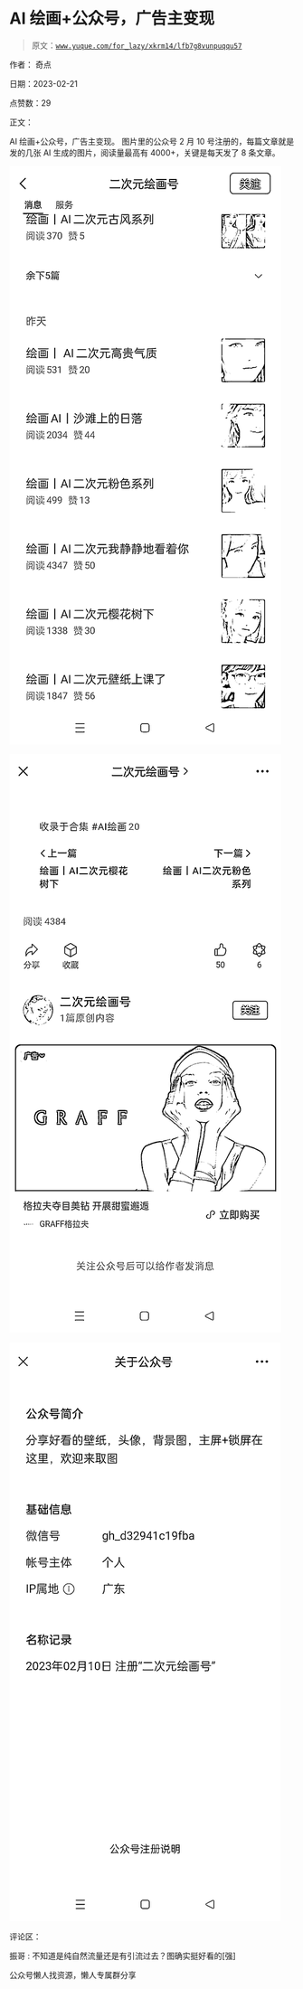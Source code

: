 # AI 绘画+公众号，广告主变现

> 原文：[`www.yuque.com/for_lazy/xkrm14/lfb7g8vunpuqqu57`](https://www.yuque.com/for_lazy/xkrm14/lfb7g8vunpuqqu57)



作者： 奇点



日期：2023-02-21



点赞数：29

<ne-card data-card-name="hr" data-card-type="block" id="eFkUZ" data-event-boundary="card">

正文：



AI 绘画+公众号，广告主变现。 图片里的公众号 2 月 10 号注册的，每篇文章就是发的几张 AI 生成的图片，阅读量最高有 4000+，关键是每天发了 8 条文章。



<ne-card data-card-name="image" data-card-type="inline" id="lGKyy" data-event-boundary="card">![](img/2e2c069edb59b3ccf7d5dc240f79b18f.png)</ne-card>



<ne-card data-card-name="image" data-card-type="inline" id="P3RUx" data-event-boundary="card">![](img/93b49049f3a4d64fe96e25b480b2027f.png)</ne-card>



<ne-card data-card-name="image" data-card-type="inline" id="emOL0" data-event-boundary="card">![](img/01f37cfe3ec5fb89b1e4bc6b1593c5f2.png)</ne-card>

<ne-card data-card-name="hr" data-card-type="block" id="XkOVe" data-event-boundary="card">

评论区：



振哥 : 不知道是纯自然流量还是有引流过去？图确实挺好看的[强]

<ne-card data-card-name="hr" data-card-type="block" id="wDad4" data-event-boundary="card">

公众号懒人找资源，懒人专属群分享

</ne-card></ne-card></ne-card>